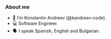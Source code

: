 ### About me
- 👤 I’m Konstantin Andreev (@kandreev-code).
- 💻 Software Engineer.
- 🗣 I speak Spanish, English and Bulgarian.
